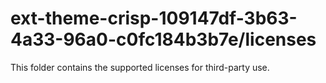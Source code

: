 # ext-theme-crisp-109147df-3b63-4a33-96a0-c0fc184b3b7e/licenses

This folder contains the supported licenses for third-party use.
